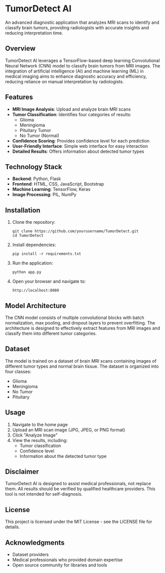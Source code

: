 # TumorDetect AI

An advanced diagnostic application that analyzes MRI scans to identify and classify brain tumors, providing radiologists with accurate insights and reducing interpretation time.

## Overview

TumorDetect AI leverages a TensorFlow-based deep learning Convolutional Neural Network (CNN) model to classify brain tumors from MRI images. The integration of artificial intelligence (AI) and machine learning (ML) in medical imaging aims to enhance diagnostic accuracy and efficiency, reducing reliance on manual interpretation by radiologists.

## Features

- **MRI Image Analysis**: Upload and analyze brain MRI scans
- **Tumor Classification**: Identifies four categories of results:
  - Glioma
  - Meningioma
  - Pituitary Tumor
  - No Tumor (Normal)
- **Confidence Scoring**: Provides confidence level for each prediction
- **User-Friendly Interface**: Simple web interface for easy interaction
- **Detailed Results**: Offers information about detected tumor types

## Technology Stack

- **Backend**: Python, Flask
- **Frontend**: HTML, CSS, JavaScript, Bootstrap
- **Machine Learning**: TensorFlow, Keras
- **Image Processing**: PIL, NumPy

## Installation

1. Clone the repository:
   ```
   git clone https://github.com/yourusername/TumorDetect.git
   cd TumorDetect
   ```

2. Install dependencies:
   ```
   pip install -r requirements.txt
   ```

3. Run the application:
   ```
   python app.py
   ```

4. Open your browser and navigate to:
   ```
   http://localhost:8080
   ```

## Model Architecture

The CNN model consists of multiple convolutional blocks with batch normalization, max pooling, and dropout layers to prevent overfitting. The architecture is designed to effectively extract features from MRI images and classify them into different tumor categories.

## Dataset

The model is trained on a dataset of brain MRI scans containing images of different tumor types and normal brain tissue. The dataset is organized into four classes:
- Glioma
- Meningioma
- No Tumor
- Pituitary

## Usage

1. Navigate to the home page
2. Upload an MRI scan image (JPG, JPEG, or PNG format)
3. Click "Analyze Image"
4. View the results, including:
   - Tumor classification
   - Confidence level
   - Information about the detected tumor type

## Disclaimer

TumorDetect AI is designed to assist medical professionals, not replace them. All results should be verified by qualified healthcare providers. This tool is not intended for self-diagnosis.

## License

This project is licensed under the MIT License - see the LICENSE file for details.

## Acknowledgments

- Dataset providers
- Medical professionals who provided domain expertise
- Open source community for libraries and tools